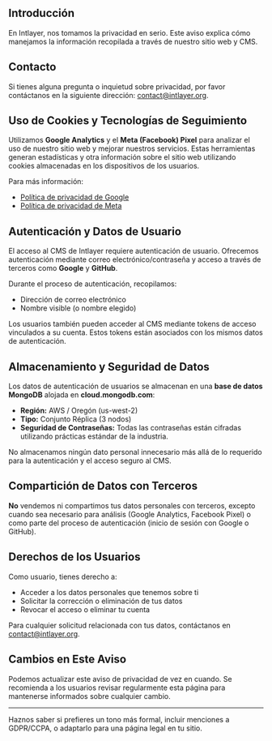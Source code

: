 ## Introducción

En Intlayer, nos tomamos la privacidad en serio. Este aviso explica cómo manejamos la información recopilada a través de nuestro sitio web y CMS.

## Contacto

Si tienes alguna pregunta o inquietud sobre privacidad, por favor contáctanos en la siguiente dirección: [contact@intlayer.org](mailto:contact@intlayer.org).

## Uso de Cookies y Tecnologías de Seguimiento

Utilizamos **Google Analytics** y el **Meta (Facebook) Pixel** para analizar el uso de nuestro sitio web y mejorar nuestros servicios. Estas herramientas generan estadísticas y otra información sobre el sitio web utilizando cookies almacenadas en los dispositivos de los usuarios.

Para más información:

- [Política de privacidad de Google](https://policies.google.com/privacy)
- [Política de privacidad de Meta](https://www.facebook.com/privacy/policy)

## Autenticación y Datos de Usuario

El acceso al CMS de Intlayer requiere autenticación de usuario. Ofrecemos autenticación mediante correo electrónico/contraseña y acceso a través de terceros como **Google** y **GitHub**.

Durante el proceso de autenticación, recopilamos:

- Dirección de correo electrónico
- Nombre visible (o nombre elegido)

Los usuarios también pueden acceder al CMS mediante tokens de acceso vinculados a su cuenta. Estos tokens están asociados con los mismos datos de autenticación.

## Almacenamiento y Seguridad de Datos

Los datos de autenticación de usuarios se almacenan en una **base de datos MongoDB** alojada en **cloud.mongodb.com**:

- **Región:** AWS / Oregón (us-west-2)
- **Tipo:** Conjunto Réplica (3 nodos)
- **Seguridad de Contraseñas:** Todas las contraseñas están cifradas utilizando prácticas estándar de la industria.

No almacenamos ningún dato personal innecesario más allá de lo requerido para la autenticación y el acceso seguro al CMS.

## Compartición de Datos con Terceros

**No** vendemos ni compartimos tus datos personales con terceros, excepto cuando sea necesario para análisis (Google Analytics, Facebook Pixel) o como parte del proceso de autenticación (inicio de sesión con Google o GitHub).

## Derechos de los Usuarios

Como usuario, tienes derecho a:

- Acceder a los datos personales que tenemos sobre ti
- Solicitar la corrección o eliminación de tus datos
- Revocar el acceso o eliminar tu cuenta

Para cualquier solicitud relacionada con tus datos, contáctanos en [contact@intlayer.org](mailto:contact@intlayer.org).

## Cambios en Este Aviso

Podemos actualizar este aviso de privacidad de vez en cuando. Se recomienda a los usuarios revisar regularmente esta página para mantenerse informados sobre cualquier cambio.

---

Haznos saber si prefieres un tono más formal, incluir menciones a GDPR/CCPA, o adaptarlo para una página legal en tu sitio.
